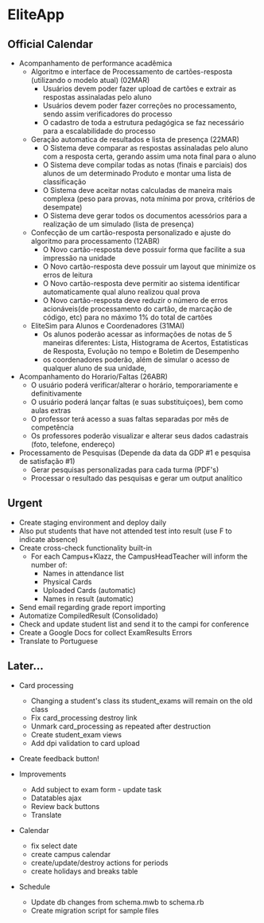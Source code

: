 # EliteApp

## Official Calendar

* Acompanhamento de performance acadêmica
  * Algoritmo e interface de Processamento de cartões-resposta (utilizando o modelo atual) (02MAR)
    * Usuários devem poder fazer upload de cartões e extrair as respostas assinaladas pelo aluno
    * Usuários devem poder fazer correções no processamento, sendo assim verificadores do processo
    * O cadastro de toda a estrutura pedagógica se faz necessário para a escalabilidade do processo
  * Geração automatica de resultados e lista de presença (22MAR)
    * O Sistema deve comparar as respostas assinaladas pelo aluno com a resposta certa, gerando assim uma nota final para o aluno
    * O Sistema deve compilar todas as notas (finais e parciais) dos alunos de um determinado Produto e montar uma lista de classificação
    * O Sistema deve aceitar notas calculadas de maneira mais complexa (peso para provas, nota mínima por prova, critérios de desempate)
    * O Sistema deve gerar todos os documentos acessórios para a realização de um simulado (lista de presença)
  * Confecção de um cartão-resposta personalizado e ajuste do algoritmo para processamento (12ABR)
    * O Novo cartão-resposta deve possuir forma que facilite a sua impressão na unidade
    * O Novo cartão-resposta deve possuir um layout que minimize os erros de leitura
    * O Novo cartão-resposta deve permitir ao sistema identificar automaticamente qual aluno realizou qual prova
    * O Novo cartão-resposta deve reduzir o número de erros acionáveis(de processamento do cartão, de marcação de código, etc) para no máximo 1% do total de cartões
  * EliteSim para Alunos e Coordenadores (31MAI)
    * Os alunos poderão acessar as informações de notas de 5 maneiras diferentes: Lista, Histograma de Acertos, Estatisticas de Resposta, Evolução no tempo e Boletim de Desempenho
    * os coordenadores poderão, além de simular o acesso de qualquer aluno de sua unidade, 
* Acompanhamento do Horario/Faltas (26ABR)
  * O usuário poderá verificar/alterar o horário, temporariamente e definitivamente
  * O usuário poderá lançar faltas (e suas substituiçoes), bem como aulas extras
  * O professor terá acesso a suas faltas separadas por mês de competência
  * Os professores poderão visualizar e alterar seus dados cadastrais (foto, telefone, endereço)
* Processamento de Pesquisas  (Depende da data da GDP #1 e pesquisa de satisfação #1)
  * Gerar pesquisas personalizadas para cada turma (PDF's)
  * Processar o resultado das pesquisas e gerar um output analítico

## Urgent

* Create staging environment and deploy daily
* Also put students that have not attended test into result (use F to indicate absence)
* Create cross-check functionality built-in
  * For each Campus+Klazz, the CampusHeadTeacher will inform the number of:
    * Names in attendance list
    * Physical Cards
    * Uploaded Cards (automatic)
    * Names in result (automatic)
* Send email regarding grade report importing
* Automatize CompiledResult (Consolidado)
* Check and update student list and send it to the campi for conference
* Create a Google Docs for collect ExamResults Errors
* Translate to Portuguese


## Later...

* Card processing
  * Changing a student's class its student_exams will remain on the old class
  * Fix card_processing destroy link
  * Unmark card_processing as repeated after destruction
  * Create student_exam views
  * Add dpi validation to card upload

* Create feedback button!

* Improvements
  * Add subject to exam form - update task
  * Datatables ajax
  * Review back buttons
  * Translate

* Calendar
  * fix select date
  * create campus calendar
  * create/update/destroy actions for periods
  * create holidays and breaks table

* Schedule
  * Update db changes from schema.mwb to schema.rb
  * Create migration script for sample files



